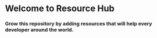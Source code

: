 # Welcome to Resource Hub
### Grow this repository by adding resources that will help every developer around the world. 


